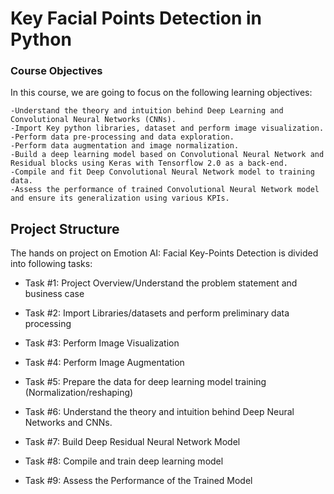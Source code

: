 # Key Facial Points Detection in Python

### Course Objectives

In this course, we are going to focus on the following learning objectives:

    -Understand the theory and intuition behind Deep Learning and Convolutional Neural Networks (CNNs).
    -Import Key python libraries, dataset and perform image visualization.
    -Perform data pre-processing and data exploration.
    -Perform data augmentation and image normalization.
    -Build a deep learning model based on Convolutional Neural Network and Residual blocks using Keras with Tensorflow 2.0 as a back-end.
    -Compile and fit Deep Convolutional Neural Network model to training data.
    -Assess the performance of trained Convolutional Neural Network model and ensure its generalization using various KPIs.

## Project Structure

The hands on project on Emotion AI: Facial Key-Points Detection is divided into following tasks:

- Task #1: Project Overview/Understand the problem statement and business case

- Task #2: Import Libraries/datasets and perform preliminary data processing

- Task #3: Perform Image Visualization

- Task #4: Perform Image Augmentation

- Task #5: Prepare the data for deep learning model training (Normalization/reshaping)

- Task #6: Understand the theory and intuition behind Deep Neural Networks and CNNs.

- Task #7: Build Deep Residual Neural Network Model

- Task #8: Compile and train deep learning model

- Task #9: Assess the Performance of the Trained Model 
